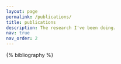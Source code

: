 ```yaml
---
layout: page
permalink: /publications/
title: publications
description: The research I've been doing.
nav: true
nav_order: 2
---
```


<!-- _pages/publications.md -->
<div class="publications">

{% bibliography %}

</div>
